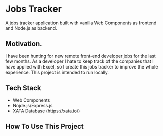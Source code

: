 # Jobs Tracker 

A jobs tracker application built with vanilla Web Components as frontend and Node.js as backend.

## Motivation.

I have been hunting for new remote front-end developer jobs for the last few months. As a developer I hate to keep track of the companies that I have applied with Excel, so I create this jobs tracker to improve the whole experience. This project is intended to run locally.

## Tech Stack

- Web Components
- Nojde.js/Express.js
- XATA Database (https://xata.io/)

## How To Use This Project
